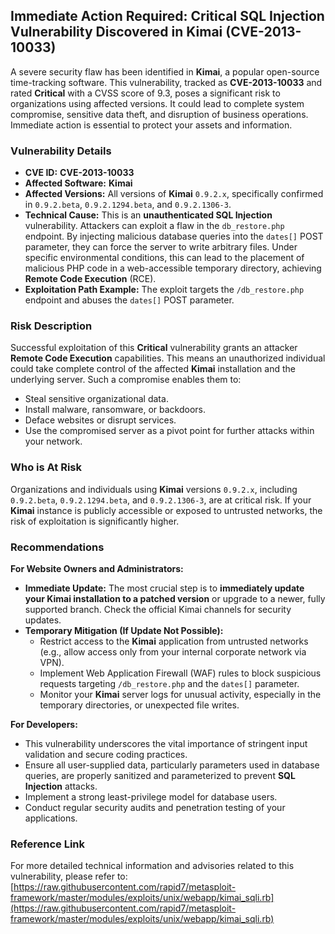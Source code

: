 ## Immediate Action Required: Critical SQL Injection Vulnerability Discovered in **Kimai** (CVE-2013-10033)

A severe security flaw has been identified in **Kimai**, a popular open-source time-tracking software. This vulnerability, tracked as **CVE-2013-10033** and rated **Critical** with a CVSS score of 9.3, poses a significant risk to organizations using affected versions. It could lead to complete system compromise, sensitive data theft, and disruption of business operations. Immediate action is essential to protect your assets and information.

### Vulnerability Details

*   **CVE ID:** **CVE-2013-10033**
*   **Affected Software:** **Kimai**
*   **Affected Versions:** All versions of **Kimai** `0.9.2.x`, specifically confirmed in `0.9.2.beta`, `0.9.2.1294.beta`, and `0.9.2.1306-3`.
*   **Technical Cause:** This is an **unauthenticated SQL Injection** vulnerability. Attackers can exploit a flaw in the `db_restore.php` endpoint. By injecting malicious database queries into the `dates[]` POST parameter, they can force the server to write arbitrary files. Under specific environmental conditions, this can lead to the placement of malicious PHP code in a web-accessible temporary directory, achieving **Remote Code Execution** (RCE).
*   **Exploitation Path Example:** The exploit targets the `/db_restore.php` endpoint and abuses the `dates[]` POST parameter.

### Risk Description

Successful exploitation of this **Critical** vulnerability grants an attacker **Remote Code Execution** capabilities. This means an unauthorized individual could take complete control of the affected **Kimai** installation and the underlying server. Such a compromise enables them to:

*   Steal sensitive organizational data.
*   Install malware, ransomware, or backdoors.
*   Deface websites or disrupt services.
*   Use the compromised server as a pivot point for further attacks within your network.

### Who is At Risk

Organizations and individuals using **Kimai** versions `0.9.2.x`, including `0.9.2.beta`, `0.9.2.1294.beta`, and `0.9.2.1306-3`, are at critical risk. If your **Kimai** instance is publicly accessible or exposed to untrusted networks, the risk of exploitation is significantly higher.

### Recommendations

**For Website Owners and Administrators:**

*   **Immediate Update:** The most crucial step is to **immediately update your Kimai installation to a patched version** or upgrade to a newer, fully supported branch. Check the official Kimai channels for security updates.
*   **Temporary Mitigation (If Update Not Possible):**
    *   Restrict access to the **Kimai** application from untrusted networks (e.g., allow access only from your internal corporate network via VPN).
    *   Implement Web Application Firewall (WAF) rules to block suspicious requests targeting `/db_restore.php` and the `dates[]` parameter.
    *   Monitor your **Kimai** server logs for unusual activity, especially in the temporary directories, or unexpected file writes.

**For Developers:**

*   This vulnerability underscores the vital importance of stringent input validation and secure coding practices.
*   Ensure all user-supplied data, particularly parameters used in database queries, are properly sanitized and parameterized to prevent **SQL Injection** attacks.
*   Implement a strong least-privilege model for database users.
*   Conduct regular security audits and penetration testing of your applications.

### Reference Link

For more detailed technical information and advisories related to this vulnerability, please refer to:
[https://raw.githubusercontent.com/rapid7/metasploit-framework/master/modules/exploits/unix/webapp/kimai_sqli.rb](https://raw.githubusercontent.com/rapid7/metasploit-framework/master/modules/exploits/unix/webapp/kimai_sqli.rb)